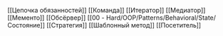 [[Цепочка обязанностей]]
[[Команда]]
[[Итератор]]
[[Медиатор]]
[[Мементо]]
[[Обсёрвер]]
[[00 - Hard/OOP/Patterns/Behavioral/State/Состояние]]
[[Стратегия]]
[[Шаблонный метод]]
[[Посетитель]]
